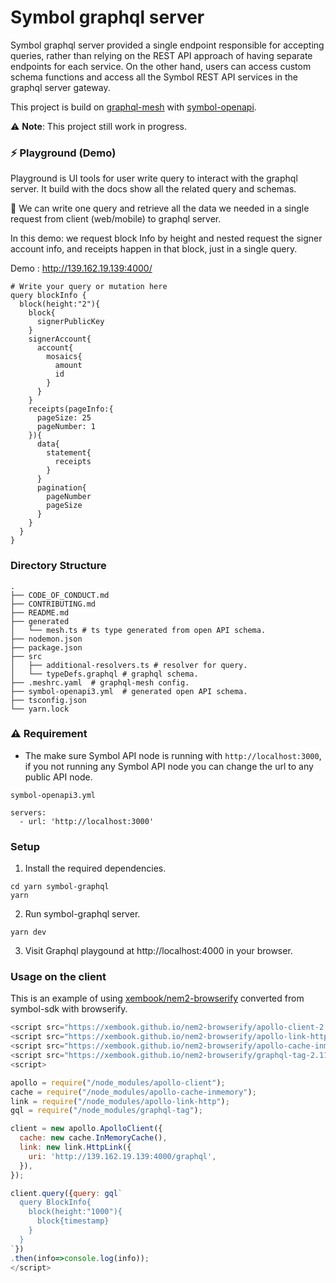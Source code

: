 # Symbol graphql server

Symbol graphql server provided a single endpoint responsible for accepting queries, rather than relying on the REST API approach of having separate endpoints for each service. On the other hand, users can access custom schema functions and access all the Symbol REST API services in the graphql server gateway.

This project is build on [graphql-mesh][github-graphql-mesh] with [symbol-openapi][github-symbol-openapi].

:warning:  **Note**: This project still work in progress.

### :zap: Playground (Demo)

Playground is UI tools for user write query to interact with the graphql server. It build with the docs show all the related query and schemas.

:star2:	We can write one query and retrieve all the data we needed in a single request from client (web/mobile) to graphql server.

In this demo: we request block Info by height and nested request the signer account info, and receipts happen in that block, just in a single query.

Demo : http://139.162.19.139:4000/

```
# Write your query or mutation here
query blockInfo {
  block(height:"2"){
    block{
      signerPublicKey
    }
    signerAccount{
      account{
        mosaics{
          amount
          id
        }
      }
    }
    receipts(pageInfo:{
      pageSize: 25
      pageNumber: 1
    }){
      data{
        statement{
          receipts
        }
      }
      pagination{
        pageNumber
        pageSize
      }
    }
  }
}
```

### Directory Structure

```
.
├── CODE_OF_CONDUCT.md
├── CONTRIBUTING.md
├── README.md
├── generated
│   └── mesh.ts # ts type generated from open API schema.
├── nodemon.json
├── package.json
├── src
│   ├── additional-resolvers.ts # resolver for query.
│   └── typeDefs.graphql # graphql schema.
├── .meshrc.yaml  # graphql-mesh config.
├── symbol-openapi3.yml  # generated open API schema.
├── tsconfig.json
└── yarn.lock
```

### :warning: Requirement

- The make sure Symbol API node is running with `http://localhost:3000`, if you not running any Symbol API node you can change the url to any public API node.

`symbol-openapi3.yml`

```
servers:
  - url: 'http://localhost:3000'
```


### Setup

1. Install the required dependencies.

```
cd yarn symbol-graphql
yarn
```

2. Run symbol-graphql server.

```
yarn dev
```

3. Visit Graphql playgound at http://localhost:4000 in your browser.


[github-symbol-openapi]: https://github.com/nemtech/symbol-openapi
[github-graphql-mesh]: https://github.com/urigo/graphql-mesh


### Usage on the client

This is an example of using [xembook/nem2-browserify](https://github.com/xembook/nem2-browserify) converted from symbol-sdk with browserify.

```js
<script src="https://xembook.github.io/nem2-browserify/apollo-client-2.6.10.js"></script>
<script src="https://xembook.github.io/nem2-browserify/apollo-link-http-1.5.17.js"></script>
<script src="https://xembook.github.io/nem2-browserify/apollo-cache-inmemory-1.6.6.js"></script>
<script src="https://xembook.github.io/nem2-browserify/graphql-tag-2.11.0.js"></script>
<script>

apollo = require("/node_modules/apollo-client");
cache = require("/node_modules/apollo-cache-inmemory");
link = require("/node_modules/apollo-link-http");
gql = require("/node_modules/graphql-tag");

client = new apollo.ApolloClient({
  cache: new cache.InMemoryCache(),
  link: new link.HttpLink({
    uri: 'http://139.162.19.139:4000/graphql',
  }),
});

client.query({query: gql`
  query BlockInfo{
    block(height:"1000"){
      block{timestamp}
    }
  }
`})
.then(info=>console.log(info));
</script>
```

